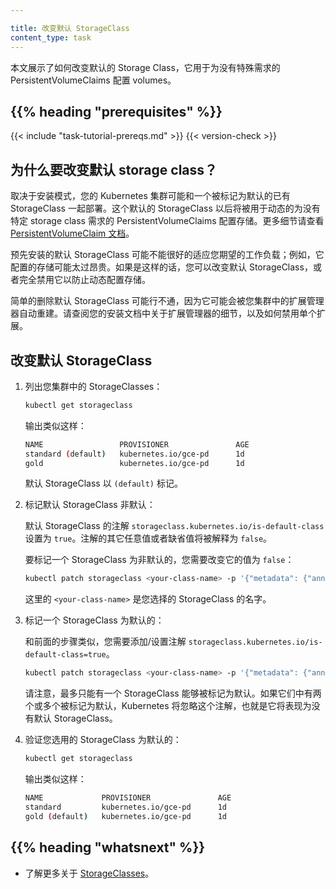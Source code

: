 ```yaml
---

title: 改变默认 StorageClass
content_type: task
---
```


<!-- overview -->

本文展示了如何改变默认的 Storage Class，它用于为没有特殊需求的 PersistentVolumeClaims 配置 volumes。



## {{% heading "prerequisites" %}}


{{< include "task-tutorial-prereqs.md" >}} {{< version-check >}}



<!-- steps -->


## 为什么要改变默认 storage class？


取决于安装模式，您的 Kubernetes 集群可能和一个被标记为默认的已有 StorageClass 一起部署。这个默认的 StorageClass 以后将被用于动态的为没有特定 storage class 需求的 PersistentVolumeClaims 配置存储。更多细节请查看 [PersistentVolumeClaim 文档](/docs/user-guide/persistent-volumes/#class-1)。


预先安装的默认 StorageClass 可能不能很好的适应您期望的工作负载；例如，它配置的存储可能太过昂贵。如果是这样的话，您可以改变默认 StorageClass，或者完全禁用它以防止动态配置存储。


简单的删除默认 StorageClass 可能行不通，因为它可能会被您集群中的扩展管理器自动重建。请查阅您的安装文档中关于扩展管理器的细节，以及如何禁用单个扩展。


## 改变默认 StorageClass


1. 列出您集群中的 StorageClasses：

    ```bash
    kubectl get storageclass
    ```

    输出类似这样：

    ```bash
    NAME                 PROVISIONER               AGE
    standard (default)   kubernetes.io/gce-pd      1d
    gold                 kubernetes.io/gce-pd      1d
    ```

    默认 StorageClass 以 `(default)` 标记。


2. 标记默认 StorageClass  非默认：


      默认 StorageClass 的注解 `storageclass.kubernetes.io/is-default-class` 设置为 `true`。注解的其它任意值或者缺省值将被解释为 `false`。

      要标记一个 StorageClass 为非默认的，您需要改变它的值为 `false`： 
   
      ```bash
      kubectl patch storageclass <your-class-name> -p '{"metadata": {"annotations":{"storageclass.kubernetes.io/is-default-class":"false"}}}'
      ```


      这里的 `<your-class-name>` 是您选择的 StorageClass 的名字。


3. 标记一个 StorageClass 为默认的：


      和前面的步骤类似，您需要添加/设置注解 `storageclass.kubernetes.io/is-default-class=true`。

      ```bash
      kubectl patch storageclass <your-class-name> -p '{"metadata": {"annotations":{"storageclass.kubernetes.io/is-default-class":"true"}}}'
      ```

      请注意，最多只能有一个 StorageClass 能够被标记为默认。如果它们中有两个或多个被标记为默认，Kubernetes 将忽略这个注解，也就是它将表现为没有默认 StorageClass。


4. 验证您选用的 StorageClass 为默认的：

      ```bash
      kubectl get storageclass
      ```

      输出类似这样：

      ```bash
      NAME             PROVISIONER               AGE
      standard         kubernetes.io/gce-pd      1d
      gold (default)   kubernetes.io/gce-pd      1d
      ```



## {{% heading "whatsnext" %}}


* 了解更多关于  [StorageClasses](/docs/concepts/storage/persistent-volumes/)。
  


